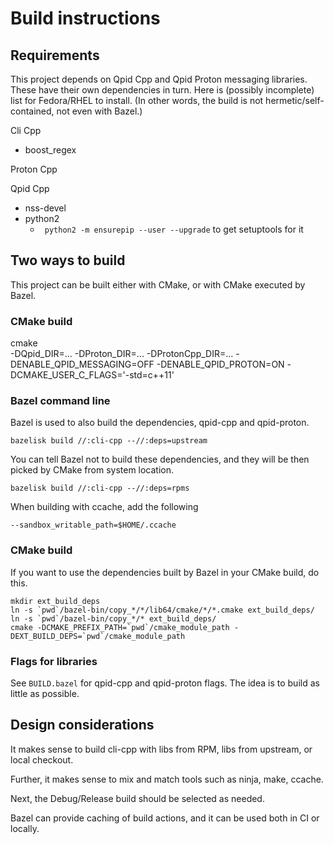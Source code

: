 # Build instructions

## Requirements

This project depends on Qpid Cpp and Qpid Proton messaging libraries.
These have their own dependencies in turn.
Here is (possibly incomplete) list for Fedora/RHEL to install.
(In other words, the build is not hermetic/self-contained, not even with Bazel.)

Cli Cpp

* boost_regex

Proton Cpp

Qpid Cpp

* nss-devel
* python2
  * ` python2 -m ensurepip --user --upgrade` to get setuptools for it

## Two ways to build

This project can be built either with CMake, or with CMake executed by Bazel.

### CMake build

   cmake \
        -DQpid_DIR=...
        -DProton_DIR=...
        -DProtonCpp_DIR=...
        -DENABLE_QPID_MESSAGING=OFF
        -DENABLE_QPID_PROTON=ON
        -DCMAKE_USER_C_FLAGS='-std=c++11'

### Bazel command line

Bazel is used to also build the dependencies, qpid-cpp and qpid-proton.

    bazelisk build //:cli-cpp --//:deps=upstream

You can tell Bazel not to build these dependencies, and they will be then picked by CMake from system location.

    bazelisk build //:cli-cpp --//:deps=rpms

When building with ccache, add the following

    --sandbox_writable_path=$HOME/.ccache

### CMake build

If you want to use the dependencies built by Bazel in your CMake build, do this.

    mkdir ext_build_deps
    ln -s `pwd`/bazel-bin/copy_*/*/lib64/cmake/*/*.cmake ext_build_deps/
    ln -s `pwd`/bazel-bin/copy_*/* ext_build_deps/
    cmake -DCMAKE_PREFIX_PATH=`pwd`/cmake_module_path -DEXT_BUILD_DEPS=`pwd`/cmake_module_path

### Flags for libraries

See `BUILD.bazel` for qpid-cpp and qpid-proton flags.
The idea is to build as little as possible.

## Design considerations

It makes sense to build cli-cpp with libs from RPM, libs from upstream, or local checkout.

Further, it makes sense to mix and match tools such as ninja, make, ccache.

Next, the Debug/Release build should be selected as needed.

Bazel can provide caching of build actions, and it can be used both in CI or locally.

